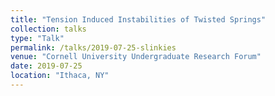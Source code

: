 ```yaml
---
title: "Tension Induced Instabilities of Twisted Springs"
collection: talks
type: "Talk"
permalink: /talks/2019-07-25-slinkies
venue: "Cornell University Undergraduate Research Forum"
date: 2019-07-25
location: "Ithaca, NY"
---
```


<!-- [More information here](http://example2.com)
This is a description of your talk, which is a markdown files that can be all markdown-ified like any other post. Yay markdown! -->
